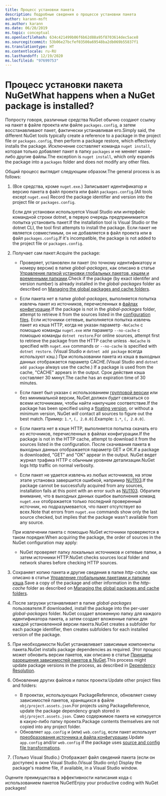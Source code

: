```yaml
---
title: Процесс установки пакета
description: Подробные сведения о процессе установки пакета
author: karann-msft
ms.author: karann
ms.date: 06/20/2019
ms.topic: conceptual
ms.openlocfilehash: 634c421499b06f6b62d88a95f8703614dec5ace8
ms.sourcegitcommit: 53b06e27bcfef03500a69548ba2db069b55837f1
ms.translationtype: HT
ms.contentlocale: ru-RU
ms.lasthandoff: 12/19/2020
ms.locfileid: "97699753"
---
```

# <a name="what-happens-when-a-nuget-package-is-installed"></a><span data-ttu-id="d774b-103">Процесс установки пакета NuGet</span><span class="sxs-lookup"><span data-stu-id="d774b-103">What happens when a NuGet package is installed?</span></span>

<span data-ttu-id="d774b-104">Попросту говоря, различные средства NuGet обычно создают ссылку на пакет в файле проекта или файле `packages.config`, а затем восстанавливают пакет, фактически устанавливая его.</span><span class="sxs-lookup"><span data-stu-id="d774b-104">Simply said, the different NuGet tools typically create a reference to a package in the project file or `packages.config`, then perform a package restore, which effectively installs the package.</span></span> <span data-ttu-id="d774b-105">Исключение составляет команда `nuget install`, которая только добавляет пакет в папку `packages` и не меняет какие-либо другие файлы.</span><span class="sxs-lookup"><span data-stu-id="d774b-105">The exception is `nuget install`, which only expands the package into a `packages` folder and does not modify any other files.</span></span>

<span data-ttu-id="d774b-106">Общий процесс выглядит следующим образом:</span><span class="sxs-lookup"><span data-stu-id="d774b-106">The general process is as follows:</span></span>

1. <span data-ttu-id="d774b-107">(Все средства, кроме `nuget.exe`.) Записывает идентификатор и версию пакета в файл проекта или файл `packages.config`.</span><span class="sxs-lookup"><span data-stu-id="d774b-107">(All tools except `nuget.exe`) Record the package identifier and version into the project file or `packages.config`.</span></span>

   <span data-ttu-id="d774b-108">Если для установки используется Visual Studio или интерфейс командной строки dotnet, в первую очередь предпринимается попытка установить пакет.</span><span class="sxs-lookup"><span data-stu-id="d774b-108">If the installation tool is Visual Studio or the dotnet CLI, the tool first attempts to install the package.</span></span> <span data-ttu-id="d774b-109">Если пакет не является совместимым, он не добавляется в файл проекта или в файл `packages.config`.</span><span class="sxs-lookup"><span data-stu-id="d774b-109">If it's incompatible, the package is not added to the project file or `packages.config`.</span></span>

2. <span data-ttu-id="d774b-110">Получает сам пакет:</span><span class="sxs-lookup"><span data-stu-id="d774b-110">Acquire the package:</span></span>
   - <span data-ttu-id="d774b-111">Проверяет, установлен ли пакет (по точному идентификатору и номеру версии) в папке *global-packages*, как описано в статье [Управление папкой установки глобальных пакетов, кэшем и временными папками](../consume-packages/managing-the-global-packages-and-cache-folders.md).</span><span class="sxs-lookup"><span data-stu-id="d774b-111">Check if the package (by exact identifer and version number) is already installed in the *global-packages* folder as described on [Managing the global packages and cache folders](../consume-packages/managing-the-global-packages-and-cache-folders.md).</span></span>

   - <span data-ttu-id="d774b-112">Если пакета нет в папке *global-packages*, выполняется попытка извлечь пакет из источников, перечисленных в [файлах конфигурации](../consume-packages/Configuring-NuGet-Behavior.md).</span><span class="sxs-lookup"><span data-stu-id="d774b-112">If the package is not in the *global-packages* folder, attempt to retrieve it from the sources listed in the [configuration files](../consume-packages/Configuring-NuGet-Behavior.md).</span></span> <span data-ttu-id="d774b-113">Если источники сетевые, выполняется попытка извлечь пакет из кэша HTTP, когда не указан параметр `-NoCache` с помощью команды `nuget.exe` или параметр `--no-cache` с помощью команды `dotnet restore`.</span><span class="sxs-lookup"><span data-stu-id="d774b-113">For online sources, attempt first to retrieve the package from the HTTP cache unless `-NoCache` is specified with `nuget.exe` commands or `--no-cache` is specified with `dotnet restore`.</span></span> <span data-ttu-id="d774b-114">(Visual Studio и `dotnet add package` всегда используют кэш.) При использовании пакета из кэша в выходных данных отображается параметр CACHE.</span><span class="sxs-lookup"><span data-stu-id="d774b-114">(Visual Studio and `dotnet add package` always use the cache.) If a package is used from the cache, "CACHE" appears in the output.</span></span> <span data-ttu-id="d774b-115">Срок действия кэша составляет 30 минут.</span><span class="sxs-lookup"><span data-stu-id="d774b-115">The cache has an expiration time of 30 minutes.</span></span>

   - <span data-ttu-id="d774b-116">Если пакет был указан с использованием [групповой версии](../consume-packages/Package-References-in-Project-Files.md#floating-versions) или без минимальной версии, NuGet *должен будет* связаться со всеми источниками, чтобы найти наилучшее соответствие.</span><span class="sxs-lookup"><span data-stu-id="d774b-116">If the package has been specified using a [floating version](../consume-packages/Package-References-in-Project-Files.md#floating-versions), or without a minimum version, NuGet *will* contact all sources to figure out the best match.</span></span>
   <span data-ttu-id="d774b-117">Пример: `1.*`, `(, 2.0.0]`.</span><span class="sxs-lookup"><span data-stu-id="d774b-117">Example: `1.*`, `(, 2.0.0]`.</span></span>

   - <span data-ttu-id="d774b-118">Если пакета нет в кэше HTTP, выполняется попытка скачать его из источников, перечисленных в файлах конфигурации.</span><span class="sxs-lookup"><span data-stu-id="d774b-118">If the package is not in the HTTP cache, attempt to download it from the sources listed in the configuration.</span></span> <span data-ttu-id="d774b-119">После скачивания пакета в выходных данных отображается параметр GET и ОК.</span><span class="sxs-lookup"><span data-stu-id="d774b-119">If a package is downloaded, "GET" and "OK" appear in the output.</span></span> <span data-ttu-id="d774b-120">NuGet ведет журнал трафика HTTP с обычным уровнем детализации.</span><span class="sxs-lookup"><span data-stu-id="d774b-120">NuGet logs http traffic on normal verbosity.</span></span>

   - <span data-ttu-id="d774b-121">Если пакет не удается извлечь из любых источников, на этом этапе установка завершится ошибкой, например [NU1103](../reference/errors-and-warnings/NU1103.md).</span><span class="sxs-lookup"><span data-stu-id="d774b-121">If the package cannot be successfully acquired from any sources, installation fails at this point with an error such as [NU1103](../reference/errors-and-warnings/NU1103.md).</span></span> <span data-ttu-id="d774b-122">Обратите внимание, что в выходных данных ошибок выполнения команд `nuget.exe` отображается только последний проверенный источник, но подразумевается, что пакет отсутствует во всех.</span><span class="sxs-lookup"><span data-stu-id="d774b-122">Note that errors from `nuget.exe` commands show only the last source checked, but implies that the package wasn't available from any source.</span></span>

   <span data-ttu-id="d774b-123">При извлечении пакета с помощью NuGet источники проверяются в таком порядке:</span><span class="sxs-lookup"><span data-stu-id="d774b-123">When acquiring the package, the order of sources in the NuGet configuration may apply:</span></span>

   - <span data-ttu-id="d774b-124">NuGet проверяет папку локальных источников и сетевые папки, а затем источники HTTP.</span><span class="sxs-lookup"><span data-stu-id="d774b-124">NuGet checks sources local folder and network shares before checking HTTP sources.</span></span>

3. <span data-ttu-id="d774b-125">Сохраняет копию пакета и другие сведения в папке *http-cache*, как описано в статье [Управление глобальными пакетами и папками кэша](../consume-packages/managing-the-global-packages-and-cache-folders.md).</span><span class="sxs-lookup"><span data-stu-id="d774b-125">Save a copy of the package and other information in the *http-cache* folder as described on [Managing the global packages and cache folders](../consume-packages/managing-the-global-packages-and-cache-folders.md).</span></span>

4. <span data-ttu-id="d774b-126">После загрузки устанавливает в папке *global-packages* пользователя.</span><span class="sxs-lookup"><span data-stu-id="d774b-126">If downloaded, install the package into the per-user *global-packages* folder.</span></span> <span data-ttu-id="d774b-127">NuGet создает вложенную папку для каждого идентификатора пакета, а затем создает вложенные папки для каждой установленной версии пакета.</span><span class="sxs-lookup"><span data-stu-id="d774b-127">NuGet creates a subfolder for each package identifier, then creates subfolders for each installed version of the package.</span></span>

5. <span data-ttu-id="d774b-128">При необходимости NuGet устанавливает зависимые компоненты пакета.</span><span class="sxs-lookup"><span data-stu-id="d774b-128">NuGet installs package dependencies as required.</span></span> <span data-ttu-id="d774b-129">Этот процесс может обновить версии пакетов, как описано в статье [Принципы разрешения зависимостей пакетов в NuGet](../concepts/dependency-resolution.md).</span><span class="sxs-lookup"><span data-stu-id="d774b-129">This process might update package versions in the process, as described in [Dependency Resolution](../concepts/dependency-resolution.md).</span></span>

6. <span data-ttu-id="d774b-130">Обновление других файлов и папок проекта:</span><span class="sxs-lookup"><span data-stu-id="d774b-130">Update other project files and folders:</span></span>

    - <span data-ttu-id="d774b-131">В проектах, использующих PackageReference, обновляет схему зависимостей пакетов, хранящихся в файле `obj/project.assets.json`.</span><span class="sxs-lookup"><span data-stu-id="d774b-131">For projects using PackageReference, update the package dependency graph stored in `obj/project.assets.json`.</span></span> <span data-ttu-id="d774b-132">Само содержимое пакета не копируется в какую-либо папку проекта.</span><span class="sxs-lookup"><span data-stu-id="d774b-132">Package contents themselves are not copied into any project folder.</span></span>
    - <span data-ttu-id="d774b-133">Обновляет `app.config` и (или) `web.config`, если пакет использует [преобразования источника и файла конфигурации](../create-packages/source-and-config-file-transformations.md).</span><span class="sxs-lookup"><span data-stu-id="d774b-133">Update `app.config` and/or `web.config` if the package uses [source and config file transformations](../create-packages/source-and-config-file-transformations.md).</span></span>

7. <span data-ttu-id="d774b-134">(Только Visual Studio.) Отображает файл сведений пакета (если он доступен) в окне Visual Studio.</span><span class="sxs-lookup"><span data-stu-id="d774b-134">(Visual Studio only) Display the package's readme file, if available, in a Visual Studio window.</span></span>

<span data-ttu-id="d774b-135">Оцените преимущества в эффективности написания кода с использованием пакетов NuGet!</span><span class="sxs-lookup"><span data-stu-id="d774b-135">Enjoy your productive coding with NuGet packages!</span></span>
